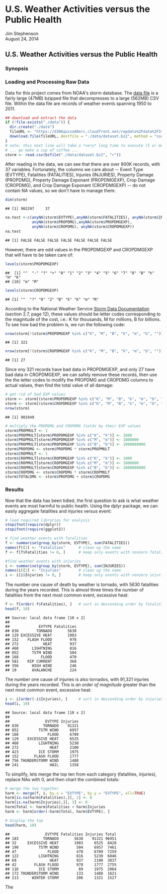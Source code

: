 # U.S. Weather Activities versus the Public Health
Jim Stephenson  
August 24, 2014  

## U.S. Weather Activities versus the Public Health
### Synopsis


### Loading and Processing Raw Data

Data for this project comes from NOAA's storm database.  The [data file](https://d396qusza40orc.cloudfront.net/repdata%2Fdata%2FStormData.csv.bz2) is a fairly large (47MB) bzipped file that decompresses to a large (562MB) CSV file.  Within the data file are records of weather events spanning 1950 to 2011.


```r
## download and extract the data 
if (!file.exists("./data")) {
  dir.create("./data")
  fileURL <- "https://d396qusza40orc.cloudfront.net/repdata%2Fdata%2FStormData.csv.bz2"
  download.file(fileURL, destfile = "./data/dataset.bz2", method = "curl", mode = "wb")
}
# note: this next line will take a *very* long time to execute (5 or more minutes)
# ... go make a cup of coffee ...
storm <- read.csv(bzfile("./data/dataset.bz2", "r"))
```
After reading in the data, we can see that there are over 900K records, with 37 variables.  Fortunately, the columns we care about -- Event Type (EVTYPE), Fatalities (FATALITIES), Injuries (INJURIES), Property Damage (PROPDMG), Property Damage Exponant (PROPDMGEXP), Crop Damage (CROPDMG), and Crop Damage Exponant (CROPDMGEXP) -- do not contain NA values, so we don't have to manage them:


```r
dim(storm)
```

```
## [1] 902297     37
```

```r
na.test <-c(anyNA(storm$EVTYPE),anyNA(storm$FATALITIES), anyNA(storm$INJURIES),
            anyNA(storm$PROPDMG),anyNA(storm$PROPDMGEXP),
            anyNA(storm$CROPDMG), anyNA(storm$CROPDMGEXP))
na.test
```

```
## [1] FALSE FALSE FALSE FALSE FALSE FALSE FALSE
```

However, there are odd values in the PROPDMGEXP and CROPDMGEXP that will have to be taken care of:


```r
levels(storm$PROPDMGEXP)
```

```
##  [1] ""  "-" "?" "+" "0" "1" "2" "3" "4" "5" "6" "7" "8" "B" "h" "H" "K"
## [18] "m" "M"
```

```r
levels(storm$CROPDMGEXP)
```

```
## [1] ""  "?" "0" "2" "B" "k" "K" "m" "M"
```
According to the National Weather Service [Storm Data Documentation](https://d396qusza40orc.cloudfront.net/repdata%2Fpeer2_doc%2Fpd01016005curr.pdf) (section 2.7, page 12), these values should be letter codes corresponding to the magnitude of the cost, i.e.: K for thousands, M for millions, B for billions.  To see how bad the problem is, we run the following code:


```r
nrow(storm[!(storm$PROPDMGEXP %in% c("K", "M", "B", "k", "m", "b", "")),])
```

```
## [1] 321
```

```r
nrow(storm[!(storm$CROPDMGEXP %in% c("K", "M", "B", "k", "m", "b", "")),])
```

```
## [1] 27
```
Since ony 321 records have bad data in PROPDMGEXP, and only 27 have bad data in CROPDMGEXP, we can safely remove these records, then use the the letter codes to modify the PROPDMG and CROPDMG columns to actual values, then find the total value of all damage:


```r
# get rid of bad EXP values
storm <- storm[(storm$PROPDMGEXP %in% c("K", "M", "B", "k", "m", "b", "")),]
storm <- storm[(storm$CROPDMGEXP %in% c("K", "M", "B", "k", "m", "b", "")),]
nrow(storm)
```

```
## [1] 901949
```

```r
# multiply the PROPDMG and CROPDMG fields by their EXP values
storm$PROPMULT <- 1
storm$PROPMULT[storm$PROPDMGEXP %in% c("K", "k")] <- 1000
storm$PROPMULT[storm$PROPDMGEXP %in% c("M", "m")] <- 1000000
storm$PROPMULT[storm$PROPDMGEXP %in% c("B", "b")] <- 1000000000
storm$PROPDMG <- storm$PROPDMG * storm$PROPMULT
storm$CROPMULT <- 1
storm$CROPMULT[storm$CROPDMGEXP %in% c("K", "k")] <- 1000
storm$CROPMULT[storm$CROPDMGEXP %in% c("M", "m")] <- 1000000
storm$CROPMULT[storm$CROPDMGEXP %in% c("B", "b")] <- 1000000000
storm$CROPDMG <- storm$CROPDMG * storm$CROPMULT
storm$TOTALDMG <- storm$PROPDMG + storm$CROPDMG
```
### Results

Now that the data has been tidied, the first question to ask is what weather events are most harmful to public health.  Using the dplyr package, we can easily aggregate fatalities and injuries versus event:


```r
# load required libraries for analysis
stopifnot(require(dplyr))
stopifnot(require(ggplot2))

# find weather events with fatalities
f <- summarise(group_by(storm, EVTYPE), sum(FATALITIES))
names(f)[2] <- "Fatalities"      # clean up the name
f <- f[f$Fatalities != 0, ]      # keep only events with nonzero fatalities

#find weather events with injuries
i <- summarise(group_by(storm, EVTYPE), sum(INJURIES))
names(i)[2] <- "Injuries"        # clean up the name
i <- i[i$Injuries != 0, ]        # keep only events with nonzero injuries
```

The number one cause of death by weather is tornado, with 5630 fatalities during the years recorded.  This is almost three times the number of fatalities from the next most common event, excessive heat:

```r
f <- f[order(-f$Fatalities), ]   # sort in descending order by fatalities
head(f, 10)
```

```
## Source: local data frame [10 x 2]
## 
##             EVTYPE Fatalities
## 830        TORNADO       5630
## 129 EXCESSIVE HEAT       1903
## 152    FLASH FLOOD        978
## 272           HEAT        937
## 460      LIGHTNING        816
## 852      TSTM WIND        504
## 168          FLOOD        470
## 581    RIP CURRENT        368
## 356      HIGH WIND        246
## 19       AVALANCHE        224
```

The number one cause of injuries is also tornados, with 91,321 injuries during the years recorded.  This is _an order of magnitude_ greater than the next most common event, excessive heat:

```r
i <- i[order(-i$Injuries), ]     # sort in descending order by injuries
head(i, 10)
```

```
## Source: local data frame [10 x 2]
## 
##                EVTYPE Injuries
## 830           TORNADO    91321
## 852         TSTM WIND     6957
## 168             FLOOD     6789
## 129    EXCESSIVE HEAT     6525
## 460         LIGHTNING     5230
## 272              HEAT     2100
## 423         ICE STORM     1975
## 152       FLASH FLOOD     1777
## 756 THUNDERSTORM WIND     1488
## 241              HAIL     1358
```

To simplify, lets merge the top ten from each category (fatalities, injuries), replace NAs with 0, and then chart the combined totals:


```r
# merge the two together
harm <- merge(f, i, by.x = "EVTYPE", by.y = "EVTYPE", all=TRUE)
harm[is.na(harm$Fatalities),][, 2] <- 0
harm[is.na(harm$Injuries),][, 3] <- 0
harm$Total <- harm$Fatalities + harm$Injuries
harm <- harm[order(-harm$Total, harm$EVTYPE), ]

# display the top 
head(harm, 10)
```

```
##                EVTYPE Fatalities Injuries Total
## 183           TORNADO       5630    91321 96951
## 32     EXCESSIVE HEAT       1903     6525  8428
## 190         TSTM WIND        504     6957  7461
## 47              FLOOD        470     6789  7259
## 122         LIGHTNING        816     5230  6046
## 69               HEAT        937     2100  3037
## 42        FLASH FLOOD        978     1777  2755
## 116         ICE STORM         89     1975  2064
## 172 THUNDERSTORM WIND        133     1488  1621
## 213      WINTER STORM        206     1321  1527
```
The
